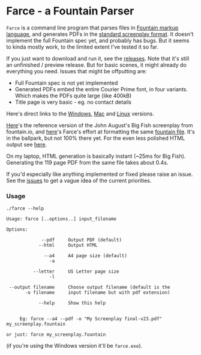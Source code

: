 # Farce - a Fountain Parser

`Farce` is a command line program that parses files in [Fountain markup language](https://fountain.io/),
and generates PDFs in the [standard screenplay format](https://www.nfi.edu/screenplay-format/).
It doesn't implement the full Fountain spec yet, and probably has bugs. But it
seems to kinda mostly work, to the limited extent I've tested it so far.

If you just want to download and run it, see the [releases](https://github.com/Joeboy/farce/releases/tag/v0.0.4).
Note that it's still an unfinished / preview release. But for basic scenes,
it might already do everything you need. Issues that might be offputting are:

* Full Fountain spec is not yet implemented
* Generated PDFs embed the entire Courier Prime font, in four variants. Which makes the PDFs quite large (like 400kB)
* Title page is very basic - eg. no contact details

Here's direct links to the
[Windows](https://github.com/Joeboy/farce/releases/download/v0.0.4/farce_v0.0.4_x86_64-pc-windows-gnu.zip),
[Mac](https://github.com/Joeboy/farce/releases/download/v0.0.4/farce_v0.0.4_x86_64-apple-darwin.zip)
and
[Linux](https://github.com/Joeboy/farce/releases/download/v0.0.4/farce_v0.0.4_x86_64-unknown-linux-musl.tar.gz)
versions.

[Here](https://fountain.io/_downloads/Big%20Fish.pdf)'s the reference version
of the John August's Big Fish screenplay from fountain.io, and [here](./samples/Big-Fish.pdf)'s
Farce's effort at formatting the same [fountain file](https://fountain.io/_downloads/Big-Fish.fountain).
It's in the ballpark, but not 100% there yet. For the even less polished HTML
output see [here](./samples/Big-Fish.html).

On my laptop, HTML generation is basically instant (~25ms for Big Fish).
Generating the 119 page PDF from the same file takes about 0.4s.

If you'd especially like anything implemented or fixed please raise an issue.
See the [issues](https://github.com/Joeboy/farce/issues) to get a vague idea of
the current priorities.


### Usage

    ./farce --help
    
    Usage: farce [..options..] input_filename

    Options:

                 --pdf     Output PDF (default)
                --html     Output HTML

                  --a4     A4 page size (default)
                    -a

              --letter     US Letter page size
                    -l

     --output filename     Choose output filename (default is the
           -o filename     input filename but with pdf extension)

                --help     Show this help


         Eg: farce --a4 --pdf -o "My Screenplay final-v23.pdf" my_screenplay.fountain

    or just: farce my_screenplay.fountain

(if you're using the Windows version it'll be `farce.exe`).